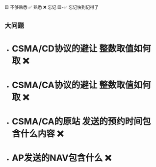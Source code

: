 🟨 不够熟悉  ✅ 熟悉  ❌ 忘记  🟨-✅ 忘记快到记得了

## 大问题
- # CSMA/CD协议的避让 整数取值如何取 ❌
- # CSMA/CA协议的避让 整数取值如何取 ❌
- # CSMA/CA的原站 发送的预约时间包含什么内容 ❌
- # AP发送的NAV包含什么 ❌
